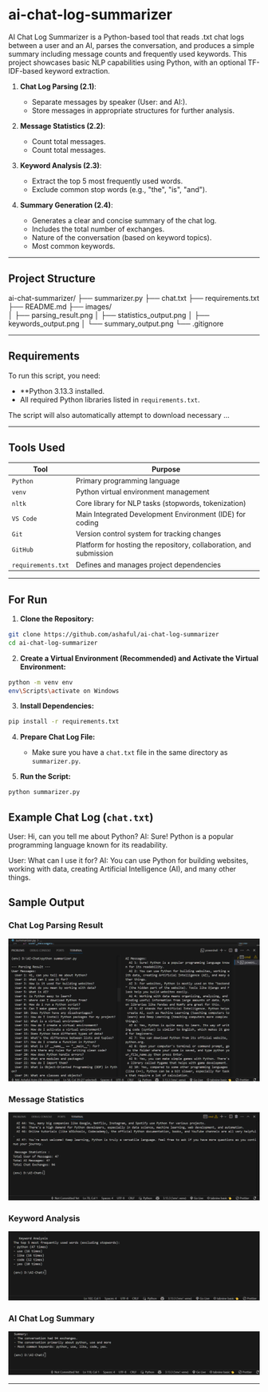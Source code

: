 # ai-chat-log-summarizer
AI Chat Log Summarizer is a Python-based tool that reads .txt chat logs between a user and an AI, parses the conversation, and produces a simple summary including message counts and frequently used keywords. This project showcases basic NLP capabilities using Python, with an optional TF-IDF-based keyword extraction.

1.  **Chat Log Parsing (2.1)**:
    * Separate messages by speaker (User: and AI:).
    * Store messages in appropriate structures for further analysis.

2.  **Message Statistics (2.2)**:
    * Count total messages.
    * Count total messages.

3.  **Keyword Analysis (2.3)**:
    * Extract the top 5 most frequently used words.
    * Exclude common stop words (e.g., "the", "is", "and").

4.  **Summary Generation (2.4)**:
    * Generates a clear and concise summary of the chat log.
    * Includes the total number of exchanges.
    * Nature of the conversation (based on keyword topics).
    * Most common keywords.

---

## Project Structure

ai-chat-summarizer/
├── summarizer.py
├── chat.txt
├── requirements.txt
├── README.md
├── images/             
│   ├── parsing_result.png
│   ├── statistics_output.png
│   ├── keywords_output.png
│   └── summary_output.png
└── .gitignore

---

## Requirements

To run this script, you need:

* **Python 3.13.3 installed.
* All required Python libraries listed in `requirements.txt`.

The script will also automatically attempt to download necessary ...

---

## Tools Used

| Tool | Purpose |
|------|---------|
| `Python` | Primary programming language |
| `venv` | Python virtual environment management |
| `nltk` | Core library for NLP tasks (stopwords, tokenization) |
| `VS Code` | Main Integrated Development Environment (IDE) for coding |
| `Git` | Version control system for tracking changes |
| `GitHub` | Platform for hosting the repository, collaboration, and submission |
| `requirements.txt` | Defines and manages project dependencies |

---


## For Run

1.  **Clone the Repository:**

```bash
git clone https://github.com/ashaful/ai-chat-log-summarizer
cd ai-chat-log-summarizer
```
2. **Create a Virtual Environment (Recommended) and Activate the Virtual Environment:**

```bash
python -m venv env
env\Scripts\activate on Windows
```
3.  **Install Dependencies:**

```bash
pip install -r requirements.txt
```
4.  **Prepare Chat Log File:**
     - Make sure you have a `chat.txt` file in the same directory as `summarizer.py`.

5. **Run the Script:**
```bash
python summarizer.py

 ```


## Example Chat Log (`chat.txt`)

User: Hi, can you tell me about Python?
AI: Sure! Python is a popular programming language known for its readability.

User: What can I use it for?
AI: You can use Python for building websites, working with data, creating Artificial Intelligence (AI), and many other things.

## Sample Output

### Chat Log Parsing Result
![](images/parsing_result.png)

### Message Statistics
![](images/statistics_output.png)

### Keyword Analysis
![](images/keywords_output.png)

### AI Chat Log Summary
![](images/summary_output.png)


---



